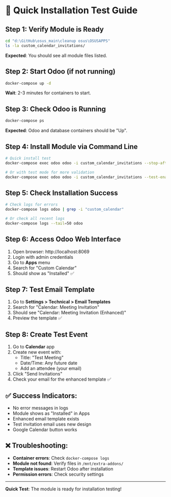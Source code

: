 # 🚀 Quick Installation Test Guide

## Step 1: Verify Module is Ready
```bash
cd "d:\GitHub\osus_main\cleanup osus\OSUSAPPS"
ls -la custom_calendar_invitations/
```
**Expected**: You should see all module files listed.

## Step 2: Start Odoo (if not running)
```bash
docker-compose up -d
```
**Wait**: 2-3 minutes for containers to start.

## Step 3: Check Odoo is Running
```bash
docker-compose ps
```
**Expected**: Odoo and database containers should be "Up".

## Step 4: Install Module via Command Line
```bash
# Quick install test
docker-compose exec odoo odoo -i custom_calendar_invitations --stop-after-init -d odoo

# Or with test mode for more validation
docker-compose exec odoo odoo -i custom_calendar_invitations --test-enable --stop-after-init -d odoo --log-level=info
```

## Step 5: Check Installation Success
```bash
# Check logs for errors
docker-compose logs odoo | grep -i "custom_calendar"

# Or check all recent logs
docker-compose logs --tail=50 odoo
```

## Step 6: Access Odoo Web Interface
1. Open browser: http://localhost:8069
2. Login with admin credentials
3. Go to **Apps** menu
4. Search for "Custom Calendar"
5. Should show as "Installed" ✅

## Step 7: Test Email Template
1. Go to **Settings > Technical > Email Templates**
2. Search for "Calendar: Meeting Invitation"
3. Should see "Calendar: Meeting Invitation (Enhanced)"
4. Preview the template ✅

## Step 8: Create Test Event
1. Go to **Calendar** app
2. Create new event with:
   - Title: "Test Meeting"
   - Date/Time: Any future date
   - Add an attendee (your email)
3. Click "Send Invitations"
4. Check your email for the enhanced template ✅

## ✅ Success Indicators:
- No error messages in logs
- Module shows as "Installed" in Apps
- Enhanced email template exists
- Test invitation email uses new design
- Google Calendar button works

## ❌ Troubleshooting:
- **Container errors**: Check `docker-compose logs`
- **Module not found**: Verify files in `/mnt/extra-addons/`
- **Template issues**: Restart Odoo after installation
- **Permission errors**: Check security settings

---
**Quick Test**: The module is ready for installation testing!